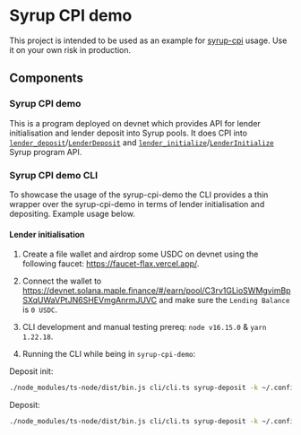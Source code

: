 # Syrup CPI demo

This project is intended to be used as an example for [syrup-cpi](https://docs.rs/syrup-cpi/0.1.0/syrup_cpi/index.html) usage. Use it on your own risk in production.

## Components

### Syrup CPI demo

This is a program deployed on devnet which provides API for lender initialisation and lender deposit into Syrup pools. It does CPI into [`lender_deposit`](https://docs.rs/syrup-cpi/0.1.0/syrup_cpi/cpi/fn.lender_deposit.html)/[`LenderDeposit`](https://docs.rs/syrup-cpi/0.1.0/syrup_cpi/cpi/accounts/struct.LenderDeposit.html) and [`lender_initialize`](https://docs.rs/syrup-cpi/0.1.0/syrup_cpi/cpi/fn.lender_initialize.html)/[`LenderInitialize`](https://docs.rs/syrup-cpi/0.1.0/syrup_cpi/cpi/accounts/struct.LenderInitialize.html) Syrup program API.

### Syrup CPI demo CLI

To showcase the usage of the syrup-cpi-demo the CLI provides a thin wrapper over the syrup-cpi-demo
in terms of lender initialisation and depositing. Example usage below.

#### Lender initialisation

1. Create a file wallet and airdrop some USDC on devnet using the following faucet: https://faucet-flax.vercel.app/.

2. Connect the wallet to https://devnet.solana.maple.finance/#/earn/pool/C3rv1GLioSWMgvimBpSXqUWaVPtJN6SHEVmgAnrmJUVC and make sure the `Lending Balance` is `0 USDC`.

3. CLI development and manual testing prereq: `node v16.15.0` & `yarn 1.22.18`.

4. Running the CLI while being in `syrup-cpi-demo`:

Deposit init:
```bash
./node_modules/ts-node/dist/bin.js cli/cli.ts syrup-deposit -k ~/.config/solana/alice-red.json -c devnet -S 5D9yi4BKrxF8h65NkVE1raCCWFKUs5ngub2ECxhvfaZe -p C3rv1GLioSWMgvimBpSXqUWaVPtJN6SHEVmgAnrmJUVC -s 9FWsdpWsoAB1dyWkyZwiAX3tT6J6wYXca7NdRSSP1VLK -a ${USDC_AMOUNT} -g BDMBzwZEisVTTJzd9HTFsEfHMFFtXqoNjyRtz1Sp6zKP -b Doe9rajhwt18aAeaVe8vewzAsBk4kSQ2tTyZVUJhHjhY -l 35sBw68kZnuMjLXdohoRakH1RnWjnLT6i38CjTZ5YZN4 -u ${WALLET_PUBKEY}
```

Deposit:
```bash
./node_modules/ts-node/dist/bin.js cli/cli.ts syrup-deposit -k ~/.config/solana/alice-red.json -c devnet -S 5D9yi4BKrxF8h65NkVE1raCCWFKUs5ngub2ECxhvfaZe -p C3rv1GLioSWMgvimBpSXqUWaVPtJN6SHEVmgAnrmJUVC -s 9FWsdpWsoAB1dyWkyZwiAX3tT6J6wYXca7NdRSSP1VLK -a 100 -g BDMBzwZEisVTTJzd9HTFsEfHMFFtXqoNjyRtz1Sp6zKP -b Doe9rajhwt18aAeaVe8vewzAsBk4kSQ2tTyZVUJhHjhY -l 35sBw68kZnuMjLXdohoRakH1RnWjnLT6i38CjTZ5YZN4 -u ${WALLET_PUBKEY}
```
